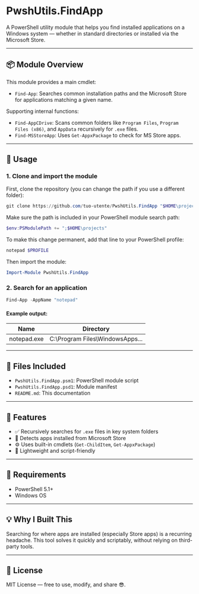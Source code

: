 # PwshUtils.FindApp

A PowerShell utility module that helps you find installed applications on a Windows system — whether in standard directories or installed via the Microsoft Store.

---

## 📦 Module Overview

This module provides a main cmdlet:

- `Find-App`: Searches common installation paths and the Microsoft Store for applications matching a given name.

Supporting internal functions:
- `Find-AppCDrive`: Scans common folders like `Program Files`, `Program Files (x86)`, and `AppData` recursively for `.exe` files.
- `Find-MSStoreApp`: Uses `Get-AppxPackage` to check for MS Store apps.

---

## 🚀 Usage

### 1. Clone and import the module

First, clone the repository (you can change the path if you use a different folder):

```powershell
git clone https://github.com/tuo-utente/PwshUtils.FindApp "$HOME\projects\PwshUtils.FindApp"
```

Make sure the path is included in your PowerShell module search path:

```powershell
$env:PSModulePath += ";$HOME\projects"
```

To make this change permanent, add that line to your PowerShell profile:

```powershell
notepad $PROFILE
```

Then import the module:

```powershell
Import-Module PwshUtils.FindApp
```

### 2. Search for an application

```powershell
Find-App -AppName "notepad"
```

#### Example output:

| Name         | Directory                           |
|--------------|-------------------------------------|
| notepad.exe  | C:\Program Files\WindowsApps\... |

---

## 📁 Files Included

- `PwshUtils.FindApp.psm1`: PowerShell module script
- `PwshUtils.FindApp.psd1`: Module manifest
- `README.md`: This documentation

---

## 🔧 Features

- ✅ Recursively searches for `.exe` files in key system folders
- 🔎 Detects apps installed from Microsoft Store
- ⚙️ Uses built-in cmdlets (`Get-ChildItem`, `Get-AppxPackage`)
- 🧠 Lightweight and script-friendly

---

## 📌 Requirements

- PowerShell 5.1+
- Windows OS

---

## 💡 Why I Built This

Searching for where apps are installed (especially Store apps) is a recurring headache. This tool solves it quickly and scriptably, without relying on third-party tools.

---

## 📜 License

MIT License — free to use, modify, and share 😎.
